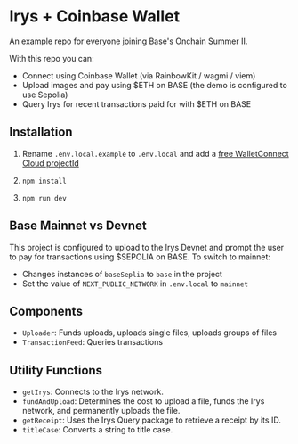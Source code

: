 # Irys + Coinbase Wallet

An example repo for everyone joining Base's Onchain Summer II.

With this repo you can:

- Connect using Coinbase Wallet (via RainbowKit / wagmi / viem)
- Upload images and pay using $ETH on BASE (the demo is configured to use Sepolia)
- Query Irys for recent transactions paid for with $ETH on BASE

## Installation

1. Rename `.env.local.example` to `.env.local` and add a [free WalletConnect Cloud projectId](https://cloud.walletconnect.com/sign-in)

2. `npm install`

3. `npm run dev`

## Base Mainnet vs Devnet

This project is configured to upload to the Irys Devnet and prompt the user to pay for transactions using $SEPOLIA on BASE. To switch to mainnet:

- Changes instances of `baseSeplia` to `base` in the project
- Set the value of `NEXT_PUBLIC_NETWORK` in `.env.local` to `mainnet`

## Components

- `Uploader`: Funds uploads, uploads single files, uploads groups of files
- `TransactionFeed`: Queries transactions

## Utility Functions

- `getIrys`: Connects to the Irys network.
- `fundAndUpload`: Determines the cost to upload a file, funds the Irys network, and permanently uploads the file.
- `getReceipt`: Uses the Irys Query package to retrieve a receipt by its ID.
- `titleCase`: Converts a string to title case.
